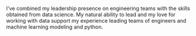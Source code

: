 I've combined my leadership presence on engineering teams with the skills obtained from data science. My natural ability to lead and my love for working with data support my experience leading teams of engineers and machine learning modeling and python.

